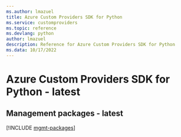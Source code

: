 ```yaml
---
ms.author: lmazuel
title: Azure Custom Providers SDK for Python
ms.service: customproviders
ms.topic: reference
ms.devlang: python
author: lmazuel
description: Reference for Azure Custom Providers SDK for Python
ms.data: 10/17/2022
---
```

# Azure Custom Providers SDK for Python - latest

## Management packages - latest
[!INCLUDE [mgmt-packages](custom-providers-mgmt-index.md)]